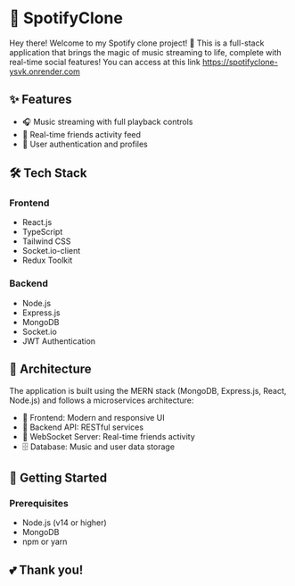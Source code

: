# 🎵 SpotifyClone

Hey there! Welcome to my Spotify clone project! 🎉 This is a full-stack application that brings the magic of music streaming to life, complete with real-time social features! 
You can access at this link https://spotifyclone-ysvk.onrender.com 

## ✨ Features

- 🎧 Music streaming with full playback controls
- 👥 Real-time friends activity feed
- 👤 User authentication and profiles

## 🛠️ Tech Stack

### Frontend
- React.js
- TypeScript
- Tailwind CSS
- Socket.io-client
- Redux Toolkit

### Backend
- Node.js
- Express.js
- MongoDB
- Socket.io
- JWT Authentication

## 🌟 Architecture

The application is built using the MERN stack (MongoDB, Express.js, React, Node.js) and follows a microservices architecture:

- 🎨 Frontend: Modern and responsive UI
- 🔌 Backend API: RESTful services
- 📡 WebSocket Server: Real-time friends activity
- 🗄️ Database: Music and user data storage

## 🚀 Getting Started

### Prerequisites
- Node.js (v14 or higher)
- MongoDB
- npm or yarn

## 💕 Thank you!

